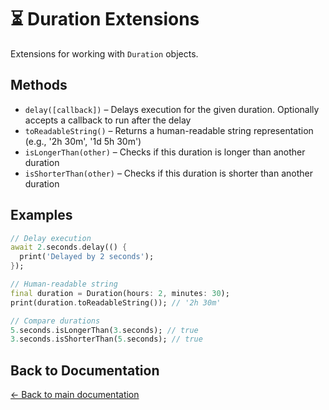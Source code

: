 # ⏳ Duration Extensions

Extensions for working with `Duration` objects.

## Methods

- `delay([callback])` – Delays execution for the given duration. Optionally accepts a callback to run after the delay
- `toReadableString()` – Returns a human-readable string representation (e.g., '2h 30m', '1d 5h 30m')
- `isLongerThan(other)` – Checks if this duration is longer than another duration
- `isShorterThan(other)` – Checks if this duration is shorter than another duration

## Examples

```dart
// Delay execution
await 2.seconds.delay(() {
  print('Delayed by 2 seconds');
});

// Human-readable string
final duration = Duration(hours: 2, minutes: 30);
print(duration.toReadableString()); // '2h 30m'

// Compare durations
5.seconds.isLongerThan(3.seconds); // true
3.seconds.isShorterThan(5.seconds); // true
```

## Back to Documentation

[← Back to main documentation](./README.md)
